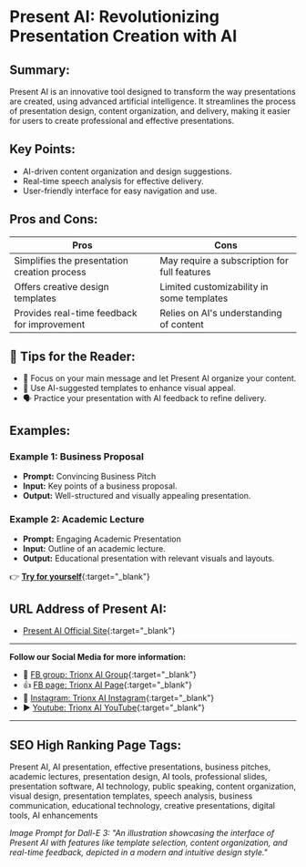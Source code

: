 
# Present AI: Revolutionizing Presentation Creation with AI

## Summary:
Present AI is an innovative tool designed to transform the way presentations are created, using advanced artificial intelligence. It streamlines the process of presentation design, content organization, and delivery, making it easier for users to create professional and effective presentations.

## Key Points:
- AI-driven content organization and design suggestions.
- Real-time speech analysis for effective delivery.
- User-friendly interface for easy navigation and use.

## Pros and Cons:

| Pros                                    | Cons                                      |
|-----------------------------------------|-------------------------------------------|
| Simplifies the presentation creation process | May require a subscription for full features |
| Offers creative design templates        | Limited customizability in some templates  |
| Provides real-time feedback for improvement | Relies on AI's understanding of content   |

## 🌟 Tips for the Reader:
- 🎯 Focus on your main message and let Present AI organize your content.
- 🎨 Use AI-suggested templates to enhance visual appeal.
- 🗣 Practice your presentation with AI feedback to refine delivery.

## Examples:

### Example 1: Business Proposal
- **Prompt:** Convincing Business Pitch
- **Input:** Key points of a business proposal.
- **Output:** Well-structured and visually appealing presentation.

### Example 2: Academic Lecture
- **Prompt:** Engaging Academic Presentation
- **Input:** Outline of an academic lecture.
- **Output:** Educational presentation with relevant visuals and layouts.

👉 [**Try for yourself**](<https://presentai.org/>){:target="_blank"}

## URL Address of Present AI:
- [Present AI Official Site](<https://presentai.org/>){:target="_blank"}

---

**Follow our Social Media for more information:**
- 📘 [FB group: Trionx AI Group](https://www.facebook.com/groups/trionxai){:target="_blank"}
- 👍 [FB page: Trionx AI Page](https://www.facebook.com/ai.trionxai){:target="_blank"}
- 📸 [Instagram: Trionx AI Instagram](https://www.instagram.com/trionxai/){:target="_blank"}
- ▶️ [Youtube: Trionx AI YouTube](https://www.youtube.com/@robotdocs/){:target="_blank"}

---

## SEO High Ranking Page Tags:
Present AI, AI presentation, effective presentations, business pitches, academic lectures, presentation design, AI tools, professional slides, presentation software, AI technology, public speaking, content organization, visual design, presentation templates, speech analysis, business communication, educational technology, creative presentations, digital tools, AI enhancements



*Image Prompt for Dall-E 3: "An illustration showcasing the interface of Present AI with features like template selection, content organization, and real-time feedback, depicted in a modern and intuitive design style."*



